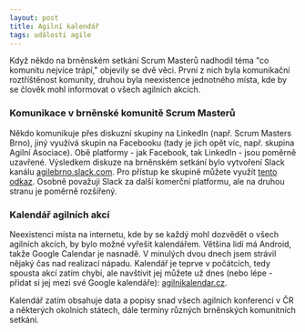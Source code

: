 ```yaml
---
layout: post
title: Agilní kalendář
tags: události agile
---
```


Když někdo na brněnském setkání Scrum Masterů nadhodil téma "co komunitu nejvíce trápí,"
objevily se dvě věci. První z nich byla komunikační roztříštěnost komunity, druhou byla
neexistence jednotného místa, kde by se člověk mohl informovat o všech agilních akcích.

### Komunikace v brněnské komunitě Scrum Masterů

Někdo komunikuje přes
diskuzní skupiny na LinkedIn (např. Scrum Masters Brno), jiný využívá skupin na Facebooku
(tady je jich opět víc, např. skupina Agilní Asociace). Obě platformy - jak Facebook,
tak LinkedIn - jsou poměrně uzavřené. Výsledkem diskuze na brněnském setkání bylo vytvoření Slack kanálu
[agilebrno.slack.com](https://agilebrno.slack.com).
Pro přístup ke skupině můžete využít [tento odkaz](https://join.slack.com/t/agilebrno/shared_invite/enQtMjgxNzMwMzkxNjAwLTNmNDIyZGNlYWVjOWM4MTJmNjVmNzgzOTRlN2Y0NWVhMDFiMGI1YzEwYWU2ZTYxNGQ2NDhhNDgzOTMzMTkyMDQ).
Osobně považuji Slack za další komerční platformu, ale na druhou stranu je poměrně
rozšířený.

### Kalendář agilních akcí

Neexistenci místa na internetu, kde by se každý mohl dozvědět o všech agilních akcích,
by bylo možné vyřešit kalendářem. Většina lidí má Android, takže Google Calendar je nasnadě.
V minulých dvou dnech jsem strávil nějaký čas nad realizací nápadu. Kalendář je teprve v počátcích,
tedy spousta akcí zatím chybí, ale navštívit jej můžete už dnes (nebo lépe - přidat si jej mezi své
Google kalendáře): [agilnikalendar.cz](http://agilnikalendar.cz).

Kalendář zatím obsahuje data a popisy snad všech agilních konferencí v ČR a některých okolních státech,
dále termíny různých brněnských komunitních setkání.
